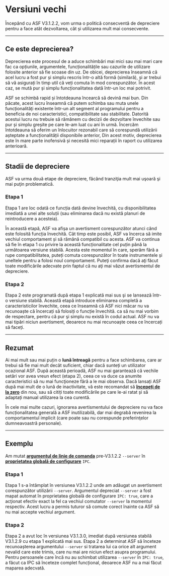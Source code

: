 # Versiuni vechi

Începând cu ASF V3.1.2.2, vom urma o politică consecventă de depreciere pentru a face atât dezvoltarea, cât și utilizarea mult mai consecvente.

* * *

## Ce este deprecierea?

Deprecierea este procesul de a aduce schimbări mai mici sau mai mari care fac ca opțiunile, argumentele, funcționalitățile sau cazurile de utilizare folosite anterior să fie scoase din uz. De obicei, deprecierea înseamnă că acel lucru a fost pur și simplu rescris într-o altă formă (similară), și ar trebui să vă asigurați în timp util că veți comuta în mod corespunzător. În acest caz, se mută pur și simplu funcționalitatea dată într-un loc mai potrivit.

ASF se schimbă rapid și întotdeauna încearcă să devină mai bun. Din păcate, acest lucru înseamnă că putem schimba sau muta unele funcționalități existente într-un alt segment al programului pentru a beneficia de noi caracteristici, compatibilitate sau stabilitate. Datorită acestui lucru nu trebuie să rămânem cu decizii de dezvoltare învechite sau pur și simplu greșite pe care le-am luat cu ani în urmă. Încercăm întotdeauna să oferim un înlocuitor rezonabil care să corespundă utilizării așteptate a funcționalității disponibile anterior, Din acest motiv, deprecierea este în mare parte inofensivă și necesită mici reparații în raport cu utilizarea anterioară.

* * *

## Stadii de depreciere

ASF va urma două etape de depreciere, făcând tranziţia mult mai uşoară şi mai puţin problematică.

### Etapa 1

Etapa 1 are loc odată ce funcția dată devine învechită, cu disponibilitatea imediată a unei alte soluții (sau eliminarea dacă nu există planuri de reintroducere a acesteia).

În această etapă, ASF va afișa un avertisment corespunzător atunci când este folosită funcția învechită. Cât timp este posibil, ASF va încerca să imite vechiul comportament și să rămână compatibil cu acesta. ASF va continua să fie în etapa 1 cu privire la această funcționalitate cel puțin până la următoarea versiune stabilă. Acesta este momentul în care, sperăm fără a rupe compatibilitatea, puteți comuta corespunzător în toate instrumentele și uneltele pentru a folosi noul comportament. Puteţi confirma dacă aţi făcut toate modificările adecvate prin faptul că nu aţi mai văzut avertismentul de depreciere.

### Etapa 2

Etapa 2 este programată după etapa 1 explicată mai sus şi se lansează într-o versiune stabilă. Această etapă introduce eliminarea completă a caracteristicilor învechite, ceea ce înseamnă că ASF nici măcar nu va recunoaște că încercați să folosiți o funcție învechită. ca să nu mai vorbim de respectare, pentru că pur şi simplu nu există în codul actual. ASF nu va mai tipări niciun avertisment, deoarece nu mai recunoaște ceea ce încercați să faceți.

* * *

## Rezumat

Ai mai mult sau mai puțin o **lună întreagă** pentru a face schimbarea, care ar trebui să fie mai mult decât suficient, chiar dacă sunteți un utilizator ocazional ASF. După această perioadă, ASF nu mai garantează că vechile setări vor avea vreun efect (etapa 2), ceea ce va duce ca anumite caracteristici să nu mai funcţioneze fără a le mai observa. Dacă lansați ASF după mai mult de o lună de inactivitate, vă este recomandat să **[începeți de la zero](https://github.com/JustArchiNET/ArchiSteamFarm/wiki/Setting-up)** din nou, sau să citiți toate modificările pe care le-ai ratat și să adaptați manual utilizarea la cea curentă.

În cele mai multe cazuri, ignorarea avertismentului de depreciere nu va face funcționalitatea generală a ASF inutilizabilă, dar mai degrabă revenirea la comportamentul implicit (care poate sau nu corespunde preferinţelor dumneavoastră personale).

* * *

## Exemplu

Am mutat **[argumentul de linie de comanda](https://github.com/JustArchiNET/ArchiSteamFarm/wiki/Command-line-arguments)** pre-V3.1.2.2 `--server` în **[proprietatea globală de configurare](https://github.com/JustArchiNET/ArchiSteamFarm/wiki/Configuration#global-config)** `IPC`.

### Etapa 1

Etapa 1 s-a întâmplat în versiunea V3.1.2.2 unde am adăugat un avertisment corespunzător utilizării `--server`. Argumentul depreciat `--server` a fost mapat automat în proprietatea globală de configurare `IPC: true`, care a acţionat efectiv exact la fel ca vechiul comutator `--server` la momentul respectiv. Acest lucru a permis tuturor să comute corect înainte ca ASF să nu mai accepte vechiul argument.

### Etapa 2

Etapa 2 a avut loc în versiunea V3.1.3.0, imediat după versiunea stabilă V3.1.2.9 cu etapa 1 explicată mai sus. Etapa 2 a determinat ASF să înceteze recunoașterea argumentului `--server` si tratarea lui ca orice alt argument nevalid care este trimis, care nu mai are niciun efect asupra programului. Pentru persoanele care încă nu au schimbat utilizarea `--server` în `IPC: true`, a făcut ca IPC să înceteze complet funcțional, deoarece ASF nu a mai făcut maparea adecvată.